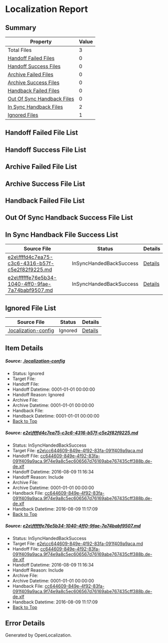 # <a name='report-top'></a> Localization Report

## Summary
 Property | Value 
 -------- | ----- 
 Total Files | 3
[ Handoff Failed Files ](#handoff-failed-list)| 0
[ Handoff Success Files ](#handoff-success-list)| 0
[ Archive Failed Files ](#archive-failed-list)| 0
[ Archive Success Files ](#archive-success-list)| 0
[ Handback Failed Files ](#handback-failed-list)| 0
[ Out Of Sync Handback Files ](#outofsync-handback-success-list)| 0
[ In Sync Handback Files ](#insync-handback-success-list)| 2
[ Ignored Files ](#ignored-list)| 1

## <a name='handoff-failed-list'></a> Handoff Failed File List

## <a name='handoff-success-list'></a> Handoff Success File List

## <a name='archive-failed-list'></a> Archive Failed File List

## <a name='archive-success-list'></a> Archive Success File List

## <a name='handback-failed-list'></a> Handback Failed File List

## <a name='outofsync-handback-success-list'></a> Out Of Sync Handback Success File List

## <a name='insync-handback-success-list'></a> In Sync Handback File Success List
 Source File | Status | Details 
 ----------- | ------ | ------- 
 [e2e\ffffd4c7ea75-c3c6-4316-b57f-c5e2f82f9225.md](https://github.com/OpenLocalizationTestOrg/oltest/blob/323d84ce3c301e858dda3ab2fb73ee0412651116/e2e/ffffd4c7ea75-c3c6-4316-b57f-c5e2f82f9225.md) | InSyncHandedBackSuccess | [Details](#5fbaca6e4ddb420b3f7cee9c9606d3a9b2f0b5131)
 [e2e\ffffffe76e5b34-1040-4ff0-9fae-7a74babf9507.md](https://github.com/OpenLocalizationTestOrg/oltest/blob/e442761e1b8ba0a467230ee2da7dca74e9c4bd28/e2e/ffffffe76e5b34-1040-4ff0-9fae-7a74babf9507.md) | InSyncHandedBackSuccess | [Details](#5fbaca6e4ddb420b3f7cee9c9606d3a9b2f0b5132)

## <a name='ignored-list'></a> Ignored File List
 Source File | Status | Details 
 ----------- | ------ | ------- 
 [.localization-config](https://github.com/OpenLocalizationTestOrg/oltest/blob/e442761e1b8ba0a467230ee2da7dca74e9c4bd28/.localization-config) | Ignored | [Details](#3d4f252ac210baf56311d7e97dcc2db10974dbd20)

## Item Details
##### <a name='3d4f252ac210baf56311d7e97dcc2db10974dbd20'></a> Source: [.localization-config](https://github.com/OpenLocalizationTestOrg/oltest/blob/e442761e1b8ba0a467230ee2da7dca74e9c4bd28/.localization-config)
* Status: Ignored
* Target File: 
* Handoff File: 
* Handoff Datetime: 0001-01-01 00:00:00
* Handoff Reason: Ignored
* Archive File: 
* Archive Datetime: 0001-01-01 00:00:00
* Handback File: 
* Handback Datetime: 0001-01-01 00:00:00
* [Back to Top](#report-top)

##### <a name='5fbaca6e4ddb420b3f7cee9c9606d3a9b2f0b5131'></a> Source: [e2e\ffffd4c7ea75-c3c6-4316-b57f-c5e2f82f9225.md](https://github.com/OpenLocalizationTestOrg/oltest/blob/323d84ce3c301e858dda3ab2fb73ee0412651116/e2e/ffffd4c7ea75-c3c6-4316-b57f-c5e2f82f9225.md)
* Status: InSyncHandedBackSuccess
* Target File: [e2e\cc644609-849e-4f92-83fa-091f409a9aca.md](https://github.com/OpenLocalizationTestOrg/ol-test-dede/blob/8794936f28529eb37eec2341426408bfb48e232d/e2e/cc644609-849e-4f92-83fa-091f409a9aca.md)
* Handoff File: [cc644609-849e-4f92-83fa-091f409a9aca.9f74e9a8c5ec606567d76169abe767435cff388b.de-de.xlf](https://github.com/OpenLocalizationTestOrg/olhandoff-e2e/blob/d25dc9e71293193099dc5946492e3024d5833fb4/ol-handoff/OpenLocalizationTestOrg/ol-test-dede/ci/ht/cc644609-849e-4f92-83fa-091f409a9aca.9f74e9a8c5ec606567d76169abe767435cff388b.de-de.xlf)
* Handoff Datetime: 2016-08-09 11:16:34
* Handoff Reason: Include
* Archive File: 
* Archive Datetime: 0001-01-01 00:00:00
* Handback File: [cc644609-849e-4f92-83fa-091f409a9aca.9f74e9a8c5ec606567d76169abe767435cff388b.de-de.xlf](https://github.com/OpenLocalizationTestOrg/olhandback-e2e/blob/f67c1935ee1ed208a1d59917d8f99ad96c59b670/ol-handback/OpenLocalizationTestOrg/ol-test-dede/ci/ht/cc644609-849e-4f92-83fa-091f409a9aca.9f74e9a8c5ec606567d76169abe767435cff388b.de-de.xlf)
* Handback Datetime: 2016-08-09 11:17:09
* [Back to Top](#report-top)

##### <a name='5fbaca6e4ddb420b3f7cee9c9606d3a9b2f0b5132'></a> Source: [e2e\ffffffe76e5b34-1040-4ff0-9fae-7a74babf9507.md](https://github.com/OpenLocalizationTestOrg/oltest/blob/e442761e1b8ba0a467230ee2da7dca74e9c4bd28/e2e/ffffffe76e5b34-1040-4ff0-9fae-7a74babf9507.md)
* Status: InSyncHandedBackSuccess
* Target File: [e2e\cc644609-849e-4f92-83fa-091f409a9aca.md](https://github.com/OpenLocalizationTestOrg/ol-test-dede/blob/8794936f28529eb37eec2341426408bfb48e232d/e2e/cc644609-849e-4f92-83fa-091f409a9aca.md)
* Handoff File: [cc644609-849e-4f92-83fa-091f409a9aca.9f74e9a8c5ec606567d76169abe767435cff388b.de-de.xlf](https://github.com/OpenLocalizationTestOrg/olhandoff-e2e/blob/d25dc9e71293193099dc5946492e3024d5833fb4/ol-handoff/OpenLocalizationTestOrg/ol-test-dede/ci/ht/cc644609-849e-4f92-83fa-091f409a9aca.9f74e9a8c5ec606567d76169abe767435cff388b.de-de.xlf)
* Handoff Datetime: 2016-08-09 11:16:34
* Handoff Reason: Include
* Archive File: 
* Archive Datetime: 0001-01-01 00:00:00
* Handback File: [cc644609-849e-4f92-83fa-091f409a9aca.9f74e9a8c5ec606567d76169abe767435cff388b.de-de.xlf](https://github.com/OpenLocalizationTestOrg/olhandback-e2e/blob/f67c1935ee1ed208a1d59917d8f99ad96c59b670/ol-handback/OpenLocalizationTestOrg/ol-test-dede/ci/ht/cc644609-849e-4f92-83fa-091f409a9aca.9f74e9a8c5ec606567d76169abe767435cff388b.de-de.xlf)
* Handback Datetime: 2016-08-09 11:17:09
* [Back to Top](#report-top)


## Error Details

Generated by OpenLocalization.

